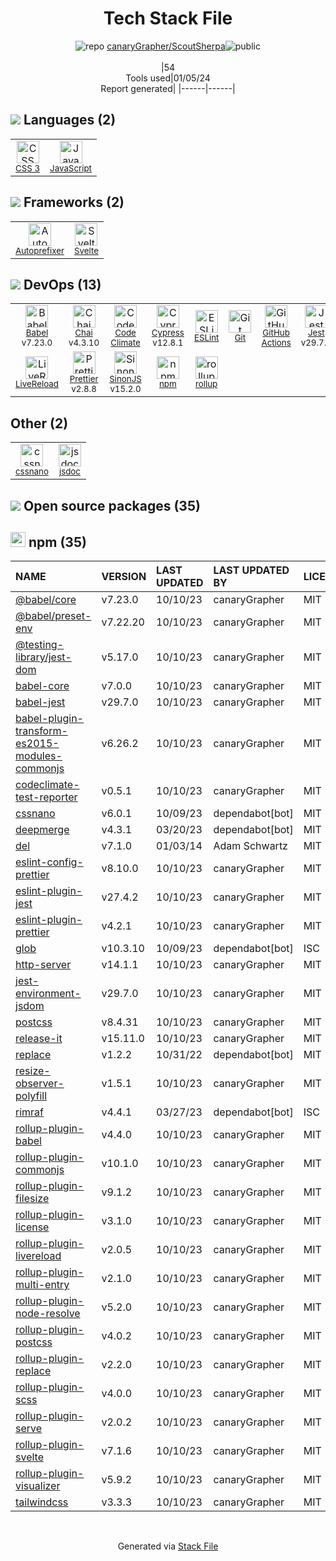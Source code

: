 <!--
&lt;--- Readme.md Snippet without images Start ---&gt;
## Tech Stack
canaryGrapher/ScoutSherpa is built on the following main stack:

- [Code Climate](https://codeclimate.com/) – Code Review
- [Jest](http://facebook.github.io/jest/) – Javascript Testing Framework
- [JavaScript](https://developer.mozilla.org/en-US/docs/Web/JavaScript) – Languages
- [Chai](http://chaijs.com/) – Javascript Testing Framework
- [Autoprefixer](https://github.com/postcss/autoprefixer) – CSS Pre-processors / Extensions
- [LiveReload](http://livereload.com) – Live Reloading
- [Babel](http://babeljs.io/) – JavaScript Compilers
- [ESLint](http://eslint.org/) – Code Review
- [SinonJS](http://sinonjs.org/) – Javascript Testing Framework
- [jsdoc](http://usejsdoc.org/) – Documentation as a Service & Tools
- [rollup](http://rollupjs.org/) – JS Build Tools / JS Task Runners
- [Svelte](https://svelte.technology/) – Javascript UI Libraries
- [Prettier](https://prettier.io/) – Code Review
- [Cypress](https://www.cypress.io/) – Javascript Testing Framework
- [GitHub Actions](https://github.com/features/actions) – Continuous Integration

Full tech stack [here](/techstack.md)

&lt;--- Readme.md Snippet without images End ---&gt;

&lt;--- Readme.md Snippet with images Start ---&gt;
## Tech Stack
canaryGrapher/ScoutSherpa is built on the following main stack:

- <img width='25' height='25' src='https://img.stackshare.io/service/305/KFgYaUkK.png' alt='Code Climate'/> [Code Climate](https://codeclimate.com/) – Code Review
- <img width='25' height='25' src='https://img.stackshare.io/service/830/jest.png' alt='Jest'/> [Jest](http://facebook.github.io/jest/) – Javascript Testing Framework
- <img width='25' height='25' src='https://img.stackshare.io/service/1209/javascript.jpeg' alt='JavaScript'/> [JavaScript](https://developer.mozilla.org/en-US/docs/Web/JavaScript) – Languages
- <img width='25' height='25' src='https://img.stackshare.io/service/1725/chai.png' alt='Chai'/> [Chai](http://chaijs.com/) – Javascript Testing Framework
- <img width='25' height='25' src='https://img.stackshare.io/service/2202/72d087642cfce6fef6f2dabec5bf49e8_400x400.png' alt='Autoprefixer'/> [Autoprefixer](https://github.com/postcss/autoprefixer) – CSS Pre-processors / Extensions
- <img width='25' height='25' src='https://img.stackshare.io/service/2601/128.png' alt='LiveReload'/> [LiveReload](http://livereload.com) – Live Reloading
- <img width='25' height='25' src='https://img.stackshare.io/service/2739/-1wfGjNw.png' alt='Babel'/> [Babel](http://babeljs.io/) – JavaScript Compilers
- <img width='25' height='25' src='https://img.stackshare.io/service/3337/Q4L7Jncy.jpg' alt='ESLint'/> [ESLint](http://eslint.org/) – Code Review
- <img width='25' height='25' src='https://img.stackshare.io/service/3509/logo.png' alt='SinonJS'/> [SinonJS](http://sinonjs.org/) – Javascript Testing Framework
- <img width='25' height='25' src='https://img.stackshare.io/service/4047/js-doc.png' alt='jsdoc'/> [jsdoc](http://usejsdoc.org/) – Documentation as a Service & Tools
- <img width='25' height='25' src='https://img.stackshare.io/service/4423/zE8RTn9E_400x400.jpg' alt='rollup'/> [rollup](http://rollupjs.org/) – JS Build Tools / JS Task Runners
- <img width='25' height='25' src='https://img.stackshare.io/service/6113/7exmJEg4_400x400.png' alt='Svelte'/> [Svelte](https://svelte.technology/) – Javascript UI Libraries
- <img width='25' height='25' src='https://img.stackshare.io/service/7035/default_66f265943abed56bcdbfca1c866a4261b1fbb063.jpg' alt='Prettier'/> [Prettier](https://prettier.io/) – Code Review
- <img width='25' height='25' src='https://img.stackshare.io/service/9231/default_66c5c1a197dcd0232e41e4ab6299d119b4e165b3.png' alt='Cypress'/> [Cypress](https://www.cypress.io/) – Javascript Testing Framework
- <img width='25' height='25' src='https://img.stackshare.io/service/11563/actions.png' alt='GitHub Actions'/> [GitHub Actions](https://github.com/features/actions) – Continuous Integration

Full tech stack [here](/techstack.md)

&lt;--- Readme.md Snippet with images End ---&gt;
-->
<div align="center">

# Tech Stack File
![](https://img.stackshare.io/repo.svg "repo") [canaryGrapher/ScoutSherpa](https://github.com/canaryGrapher/ScoutSherpa)![](https://img.stackshare.io/public_badge.svg "public")
<br/><br/>
|54<br/>Tools used|01/05/24 <br/>Report generated|
|------|------|
</div>

## <img src='https://img.stackshare.io/languages.svg'/> Languages (2)
<table><tr>
  <td align='center'>
  <img width='36' height='36' src='https://img.stackshare.io/service/6727/css.png' alt='CSS 3'>
  <br>
  <sub><a href="https://developer.mozilla.org/en-US/docs/Web/CSS/CSS3">CSS 3</a></sub>
  <br>
  <sub></sub>
</td>

<td align='center'>
  <img width='36' height='36' src='https://img.stackshare.io/service/1209/javascript.jpeg' alt='JavaScript'>
  <br>
  <sub><a href="https://developer.mozilla.org/en-US/docs/Web/JavaScript">JavaScript</a></sub>
  <br>
  <sub></sub>
</td>

</tr>
</table>

## <img src='https://img.stackshare.io/frameworks.svg'/> Frameworks (2)
<table><tr>
  <td align='center'>
  <img width='36' height='36' src='https://img.stackshare.io/service/2202/72d087642cfce6fef6f2dabec5bf49e8_400x400.png' alt='Autoprefixer'>
  <br>
  <sub><a href="https://github.com/postcss/autoprefixer">Autoprefixer</a></sub>
  <br>
  <sub></sub>
</td>

<td align='center'>
  <img width='36' height='36' src='https://img.stackshare.io/service/6113/7exmJEg4_400x400.png' alt='Svelte'>
  <br>
  <sub><a href="https://svelte.technology/">Svelte</a></sub>
  <br>
  <sub></sub>
</td>

</tr>
</table>

## <img src='https://img.stackshare.io/devops.svg'/> DevOps (13)
<table><tr>
  <td align='center'>
  <img width='36' height='36' src='https://img.stackshare.io/service/2739/-1wfGjNw.png' alt='Babel'>
  <br>
  <sub><a href="http://babeljs.io/">Babel</a></sub>
  <br>
  <sub>v7.23.0</sub>
</td>

<td align='center'>
  <img width='36' height='36' src='https://img.stackshare.io/service/1725/chai.png' alt='Chai'>
  <br>
  <sub><a href="http://chaijs.com/">Chai</a></sub>
  <br>
  <sub>v4.3.10</sub>
</td>

<td align='center'>
  <img width='36' height='36' src='https://img.stackshare.io/service/305/KFgYaUkK.png' alt='Code Climate'>
  <br>
  <sub><a href="https://codeclimate.com/">Code Climate</a></sub>
  <br>
  <sub></sub>
</td>

<td align='center'>
  <img width='36' height='36' src='https://img.stackshare.io/service/9231/default_66c5c1a197dcd0232e41e4ab6299d119b4e165b3.png' alt='Cypress'>
  <br>
  <sub><a href="https://www.cypress.io/">Cypress</a></sub>
  <br>
  <sub>v12.8.1</sub>
</td>

<td align='center'>
  <img width='36' height='36' src='https://img.stackshare.io/service/3337/Q4L7Jncy.jpg' alt='ESLint'>
  <br>
  <sub><a href="http://eslint.org/">ESLint</a></sub>
  <br>
  <sub></sub>
</td>

<td align='center'>
  <img width='36' height='36' src='https://img.stackshare.io/service/1046/git.png' alt='Git'>
  <br>
  <sub><a href="http://git-scm.com/">Git</a></sub>
  <br>
  <sub></sub>
</td>

<td align='center'>
  <img width='36' height='36' src='https://img.stackshare.io/service/11563/actions.png' alt='GitHub Actions'>
  <br>
  <sub><a href="https://github.com/features/actions">GitHub Actions</a></sub>
  <br>
  <sub></sub>
</td>

<td align='center'>
  <img width='36' height='36' src='https://img.stackshare.io/service/830/jest.png' alt='Jest'>
  <br>
  <sub><a href="http://facebook.github.io/jest/">Jest</a></sub>
  <br>
  <sub>v29.7.0</sub>
</td>

</tr>
<tr>
  <td align='center'>
  <img width='36' height='36' src='https://img.stackshare.io/service/2601/128.png' alt='LiveReload'>
  <br>
  <sub><a href="http://livereload.com">LiveReload</a></sub>
  <br>
  <sub></sub>
</td>

<td align='center'>
  <img width='36' height='36' src='https://img.stackshare.io/service/7035/default_66f265943abed56bcdbfca1c866a4261b1fbb063.jpg' alt='Prettier'>
  <br>
  <sub><a href="https://prettier.io/">Prettier</a></sub>
  <br>
  <sub>v2.8.8</sub>
</td>

<td align='center'>
  <img width='36' height='36' src='https://img.stackshare.io/service/3509/logo.png' alt='SinonJS'>
  <br>
  <sub><a href="http://sinonjs.org/">SinonJS</a></sub>
  <br>
  <sub>v15.2.0</sub>
</td>

<td align='center'>
  <img width='36' height='36' src='https://img.stackshare.io/service/1120/lejvzrnlpb308aftn31u.png' alt='npm'>
  <br>
  <sub><a href="https://www.npmjs.com/">npm</a></sub>
  <br>
  <sub></sub>
</td>

<td align='center'>
  <img width='36' height='36' src='https://img.stackshare.io/service/4423/zE8RTn9E_400x400.jpg' alt='rollup'>
  <br>
  <sub><a href="http://rollupjs.org/">rollup</a></sub>
  <br>
  <sub></sub>
</td>

</tr>
</table>

## Other (2)
<table><tr>
  <td align='center'>
  <img width='36' height='36' src='https://img.stackshare.io/service/6612/ehMiE-wz_normal.jpg' alt='cssnano'>
  <br>
  <sub><a href="http://cssnano.co/">cssnano</a></sub>
  <br>
  <sub></sub>
</td>

<td align='center'>
  <img width='36' height='36' src='https://img.stackshare.io/service/4047/js-doc.png' alt='jsdoc'>
  <br>
  <sub><a href="http://usejsdoc.org/">jsdoc</a></sub>
  <br>
  <sub></sub>
</td>

</tr>
</table>


## <img src='https://img.stackshare.io/group.svg' /> Open source packages (35)</h2>

## <img width='24' height='24' src='https://img.stackshare.io/service/1120/lejvzrnlpb308aftn31u.png'/> npm (35)

|NAME|VERSION|LAST UPDATED|LAST UPDATED BY|LICENSE|VULNERABILITIES|
|:------|:------|:------|:------|:------|:------|
|[@babel/core](https://www.npmjs.com/@babel/core)|v7.23.0|10/10/23|canaryGrapher |MIT|N/A|
|[@babel/preset-env](https://www.npmjs.com/@babel/preset-env)|v7.22.20|10/10/23|canaryGrapher |MIT|N/A|
|[@testing-library/jest-dom](https://www.npmjs.com/@testing-library/jest-dom)|v5.17.0|10/10/23|canaryGrapher |MIT|N/A|
|[babel-core](https://www.npmjs.com/babel-core)|v7.0.0|10/10/23|canaryGrapher |MIT|N/A|
|[babel-jest](https://www.npmjs.com/babel-jest)|v29.7.0|10/10/23|canaryGrapher |MIT|N/A|
|[babel-plugin-transform-es2015-modules-commonjs](https://www.npmjs.com/babel-plugin-transform-es2015-modules-commonjs)|v6.26.2|10/10/23|canaryGrapher |MIT|N/A|
|[codeclimate-test-reporter](https://www.npmjs.com/codeclimate-test-reporter)|v0.5.1|10/10/23|canaryGrapher |MIT|N/A|
|[cssnano](https://www.npmjs.com/cssnano)|v6.0.1|10/09/23|dependabot[bot] |MIT|N/A|
|[deepmerge](https://www.npmjs.com/deepmerge)|v4.3.1|03/20/23|dependabot[bot] |MIT|N/A|
|[del](https://www.npmjs.com/del)|v7.1.0|01/03/14|Adam Schwartz |MIT|N/A|
|[eslint-config-prettier](https://www.npmjs.com/eslint-config-prettier)|v8.10.0|10/10/23|canaryGrapher |MIT|N/A|
|[eslint-plugin-jest](https://www.npmjs.com/eslint-plugin-jest)|v27.4.2|10/10/23|canaryGrapher |MIT|N/A|
|[eslint-plugin-prettier](https://www.npmjs.com/eslint-plugin-prettier)|v4.2.1|10/10/23|canaryGrapher |MIT|N/A|
|[glob](https://www.npmjs.com/glob)|v10.3.10|10/09/23|dependabot[bot] |ISC|N/A|
|[http-server](https://www.npmjs.com/http-server)|v14.1.1|10/10/23|canaryGrapher |MIT|N/A|
|[jest-environment-jsdom](https://www.npmjs.com/jest-environment-jsdom)|v29.7.0|10/10/23|canaryGrapher |MIT|N/A|
|[postcss](https://www.npmjs.com/postcss)|v8.4.31|10/10/23|canaryGrapher |MIT|N/A|
|[release-it](https://www.npmjs.com/release-it)|v15.11.0|10/10/23|canaryGrapher |MIT|N/A|
|[replace](https://www.npmjs.com/replace)|v1.2.2|10/31/22|dependabot[bot] |MIT|N/A|
|[resize-observer-polyfill](https://www.npmjs.com/resize-observer-polyfill)|v1.5.1|10/10/23|canaryGrapher |MIT|N/A|
|[rimraf](https://www.npmjs.com/rimraf)|v4.4.1|03/27/23|dependabot[bot] |ISC|N/A|
|[rollup-plugin-babel](https://www.npmjs.com/rollup-plugin-babel)|v4.4.0|10/10/23|canaryGrapher |MIT|N/A|
|[rollup-plugin-commonjs](https://www.npmjs.com/rollup-plugin-commonjs)|v10.1.0|10/10/23|canaryGrapher |MIT|N/A|
|[rollup-plugin-filesize](https://www.npmjs.com/rollup-plugin-filesize)|v9.1.2|10/10/23|canaryGrapher |MIT|N/A|
|[rollup-plugin-license](https://www.npmjs.com/rollup-plugin-license)|v3.1.0|10/10/23|canaryGrapher |MIT|N/A|
|[rollup-plugin-livereload](https://www.npmjs.com/rollup-plugin-livereload)|v2.0.5|10/10/23|canaryGrapher |MIT|N/A|
|[rollup-plugin-multi-entry](https://www.npmjs.com/rollup-plugin-multi-entry)|v2.1.0|10/10/23|canaryGrapher |MIT|N/A|
|[rollup-plugin-node-resolve](https://www.npmjs.com/rollup-plugin-node-resolve)|v5.2.0|10/10/23|canaryGrapher |MIT|N/A|
|[rollup-plugin-postcss](https://www.npmjs.com/rollup-plugin-postcss)|v4.0.2|10/10/23|canaryGrapher |MIT|N/A|
|[rollup-plugin-replace](https://www.npmjs.com/rollup-plugin-replace)|v2.2.0|10/10/23|canaryGrapher |MIT|N/A|
|[rollup-plugin-scss](https://www.npmjs.com/rollup-plugin-scss)|v4.0.0|10/10/23|canaryGrapher |MIT|N/A|
|[rollup-plugin-serve](https://www.npmjs.com/rollup-plugin-serve)|v2.0.2|10/10/23|canaryGrapher |MIT|N/A|
|[rollup-plugin-svelte](https://www.npmjs.com/rollup-plugin-svelte)|v7.1.6|10/10/23|canaryGrapher |MIT|N/A|
|[rollup-plugin-visualizer](https://www.npmjs.com/rollup-plugin-visualizer)|v5.9.2|10/10/23|canaryGrapher |MIT|N/A|
|[tailwindcss](https://www.npmjs.com/tailwindcss)|v3.3.3|10/10/23|canaryGrapher |MIT|N/A|

<br/>
<div align='center'>

Generated via [Stack File](https://github.com/marketplace/stack-file)
